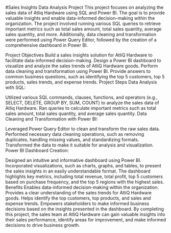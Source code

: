 #Sales Insights Data Analysis Project
This project focuses on analyzing the sales data of Atliq Hardware using SQL and Power BI. The goal is to provide valuable insights and enable data-informed decision-making within the organization. The project involved running various SQL queries to retrieve important metrics such as total sales amount, total sales quantity, average sales quantity, and more. Additionally, data cleaning and transformation were performed using Power Query Editor, followed by the creation of a comprehensive dashboard in Power BI.

Project Objectives
Build a sales insights solution for AtliQ Hardware to facilitate data-informed decision-making.
Design a Power BI dashboard to visualize and analyze the sales trends of AtliQ Hardware goods.
Perform data cleaning and transformation using Power BI.
Provide answers to common business questions, such as identifying the top 5 customers, top 5 products, sales trends, and expense trends.
Project Steps
Data Analysis with SQL:

Utilized various SQL commands, clauses, functions, and operators (e.g., SELECT, DELETE, GROUP BY, SUM, COUNT) to analyze the sales data of Atliq Hardware.
Ran queries to calculate important metrics such as total sales amount, total sales quantity, and average sales quantity.
Data Cleaning and Transformation with Power BI:

Leveraged Power Query Editor to clean and transform the raw sales data.
Performed necessary data cleaning operations, such as removing duplicates, handling missing values, and standardizing formats.
Transformed the data to make it suitable for analysis and visualization.
Power BI Dashboard Creation:

Designed an intuitive and informative dashboard using Power BI.
Incorporated visualizations, such as charts, graphs, and tables, to present the sales insights in an easily understandable format.
The dashboard highlights key metrics, including total revenue, total profit, top 5 customers based on purchase frequency, and the top 5 regions with the highest sales.
Benefits
Enables data-informed decision-making within the organization.
Provides a clear understanding of the sales trends for AtliQ Hardware goods.
Helps identify the top customers, top products, and sales and expense trends.
Empowers stakeholders to make informed business decisions based on the insights presented in the dashboard.
By completing this project, the sales team at AtliQ Hardware can gain valuable insights into their sales performance, identify areas for improvement, and make informed decisions to drive business growth.
